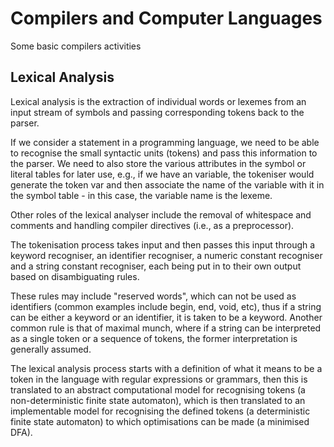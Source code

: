 # Compilers and Computer Languages

Some basic compilers activities

## Lexical Analysis

Lexical analysis is the extraction of individual words or lexemes from an input stream of symbols and passing corresponding tokens back to the parser.

If we consider a statement in a programming language, we need to be able to recognise the small syntactic units (tokens) and pass this information to the parser. We need to also store the various attributes in the symbol or literal tables for later use, e.g., if we have an variable, the tokeniser would generate the token var and then associate the name of the variable with it in the symbol table - in this case, the variable name is the lexeme.

Other roles of the lexical analyser include the removal of whitespace and comments and handling compiler directives (i.e., as a preprocessor).

The tokenisation process takes input and then passes this input through a keyword recogniser, an identifier recogniser, a numeric constant recogniser and a string constant recogniser, each being put in to their own output based on disambiguating rules.

These rules may include "reserved words", which can not be used as identifiers (common examples include begin, end, void, etc), thus if a string can be either a keyword or an identifier, it is taken to be a keyword. Another common rule is that of maximal munch, where if a string can be interpreted as a single token or a sequence of tokens, the former interpretation is generally assumed.

The lexical analysis process starts with a definition of what it means to be a token in the language with regular expressions or grammars, then this is translated to an abstract computational model for recognising tokens (a non-deterministic finite state automaton), which is then translated to an implementable model for recognising the defined tokens (a deterministic finite state automaton) to which optimisations can be made (a minimised DFA).
